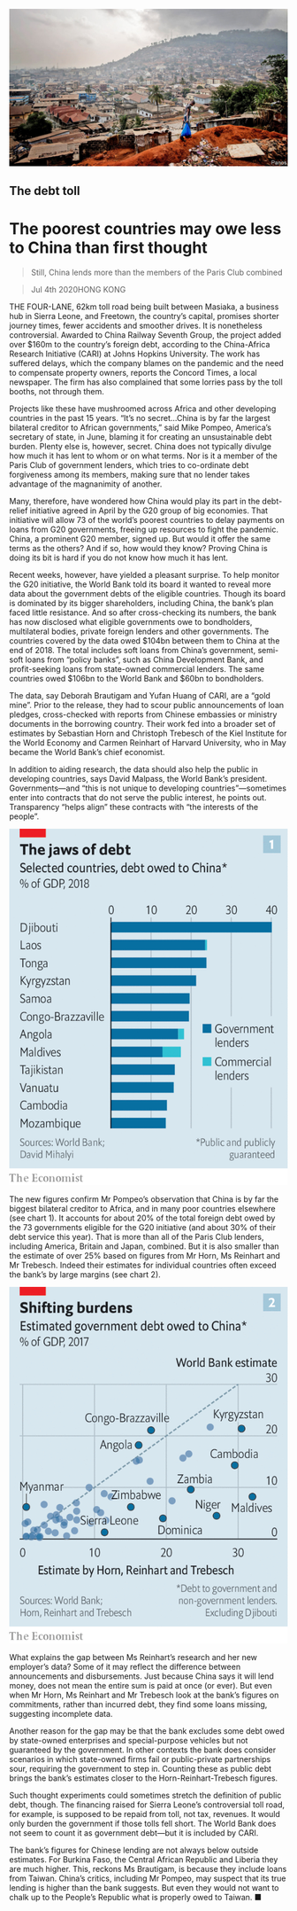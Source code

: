 ![](./images/20200704_FNP003_0.jpg)

## The debt toll

# The poorest countries may owe less to China than first thought

> Still, China lends more than the members of the Paris Club combined

> Jul 4th 2020HONG KONG

THE FOUR-LANE, 62km toll road being built between Masiaka, a business hub in Sierra Leone, and Freetown, the country’s capital, promises shorter journey times, fewer accidents and smoother drives. It is nonetheless controversial. Awarded to China Railway Seventh Group, the project added over $160m to the country’s foreign debt, according to the China-Africa Research Initiative (CARI) at Johns Hopkins University. The work has suffered delays, which the company blames on the pandemic and the need to compensate property owners, reports the Concord Times, a local newspaper. The firm has also complained that some lorries pass by the toll booths, not through them.

Projects like these have mushroomed across Africa and other developing countries in the past 15 years. “It’s no secret...China is by far the largest bilateral creditor to African governments,” said Mike Pompeo, America’s secretary of state, in June, blaming it for creating an unsustainable debt burden. Plenty else is, however, secret. China does not typically divulge how much it has lent to whom or on what terms. Nor is it a member of the Paris Club of government lenders, which tries to co-ordinate debt forgiveness among its members, making sure that no lender takes advantage of the magnanimity of another.

Many, therefore, have wondered how China would play its part in the debt-relief initiative agreed in April by the G20 group of big economies. That initiative will allow 73 of the world’s poorest countries to delay payments on loans from G20 governments, freeing up resources to fight the pandemic. China, a prominent G20 member, signed up. But would it offer the same terms as the others? And if so, how would they know? Proving China is doing its bit is hard if you do not know how much it has lent.



Recent weeks, however, have yielded a pleasant surprise. To help monitor the G20 initiative, the World Bank told its board it wanted to reveal more data about the government debts of the eligible countries. Though its board is dominated by its bigger shareholders, including China, the bank’s plan faced little resistance. And so after cross-checking its numbers, the bank has now disclosed what eligible governments owe to bondholders, multilateral bodies, private foreign lenders and other governments. The countries covered by the data owed $104bn between them to China at the end of 2018. The total includes soft loans from China’s government, semi-soft loans from “policy banks”, such as China Development Bank, and profit-seeking loans from state-owned commercial lenders. The same countries owed $106bn to the World Bank and $60bn to bondholders.

The data, say Deborah Brautigam and Yufan Huang of CARI, are a “gold mine”. Prior to the release, they had to scour public announcements of loan pledges, cross-checked with reports from Chinese embassies or ministry documents in the borrowing country. Their work fed into a broader set of estimates by Sebastian Horn and Christoph Trebesch of the Kiel Institute for the World Economy and Carmen Reinhart of Harvard University, who in May became the World Bank’s chief economist.

In addition to aiding research, the data should also help the public in developing countries, says David Malpass, the World Bank’s president. Governments—and “this is not unique to developing countries”—sometimes enter into contracts that do not serve the public interest, he points out. Transparency “helps align” these contracts with “the interests of the people”.

![](./images/20200704_FNC283.png)

The new figures confirm Mr Pompeo’s observation that China is by far the biggest bilateral creditor to Africa, and in many poor countries elsewhere (see chart 1). It accounts for about 20% of the total foreign debt owed by the 73 governments eligible for the G20 initiative (and about 30% of their debt service this year). That is more than all of the Paris Club lenders, including America, Britain and Japan, combined. But it is also smaller than the estimate of over 25% based on figures from Mr Horn, Ms Reinhart and Mr Trebesch. Indeed their estimates for individual countries often exceed the bank’s by large margins (see chart 2).

![](./images/20200704_FNC285.png)

What explains the gap between Ms Reinhart’s research and her new employer’s data? Some of it may reflect the difference between announcements and disbursements. Just because China says it will lend money, does not mean the entire sum is paid at once (or ever). But even when Mr Horn, Ms Reinhart and Mr Trebesch look at the bank’s figures on commitments, rather than incurred debt, they find some loans missing, suggesting incomplete data.

Another reason for the gap may be that the bank excludes some debt owed by state-owned enterprises and special-purpose vehicles but not guaranteed by the government. In other contexts the bank does consider scenarios in which state-owned firms fail or public-private partnerships sour, requiring the government to step in. Counting these as public debt brings the bank’s estimates closer to the Horn-Reinhart-Trebesch figures.

Such thought experiments could sometimes stretch the definition of public debt, though. The financing raised for Sierra Leone’s controversial toll road, for example, is supposed to be repaid from toll, not tax, revenues. It would only burden the government if those tolls fell short. The World Bank does not seem to count it as government debt—but it is included by CARI.

The bank’s figures for Chinese lending are not always below outside estimates. For Burkina Faso, the Central African Republic and Liberia they are much higher. This, reckons Ms Brautigam, is because they include loans from Taiwan. China’s critics, including Mr Pompeo, may suspect that its true lending is higher than the bank suggests. But even they would not want to chalk up to the People’s Republic what is properly owed to Taiwan. ■